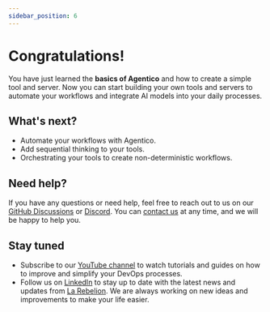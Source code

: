```yaml
---
sidebar_position: 6
---
```


# Congratulations!

You have just learned the **basics of Agentico** and how to create a simple tool and server. Now you can start building your own tools and servers to automate your workflows and integrate AI models into your daily processes.

## What's next?

- Automate your workflows with Agentico.
- Add sequential thinking to your tools.
- Orchestrating your tools to create non-deterministic workflows.

## Need help?

If you have any questions or need help, feel free to reach out to us on our [GitHub Discussions](https://github.com/orgs/agentico-dev/discussions) or [Discord](https://discord.gg/xg3VrsAc). You can [contact us](https://go.rebelion.la/contact-us) at any time, and we will be happy to help you.

## Stay tuned

* Subscribe to our [YouTube channel](https://go.rebelion.la/la-rebelion-tube) to watch tutorials and guides on how to improve and simplify your DevOps processes.
* Follow us on [LinkedIn](linkedin.com/company/larebelion-labs) to stay up to date with the latest news and updates from [La Rebelion](https://rebelion.la). We are always working on new ideas and improvements to make your life easier.